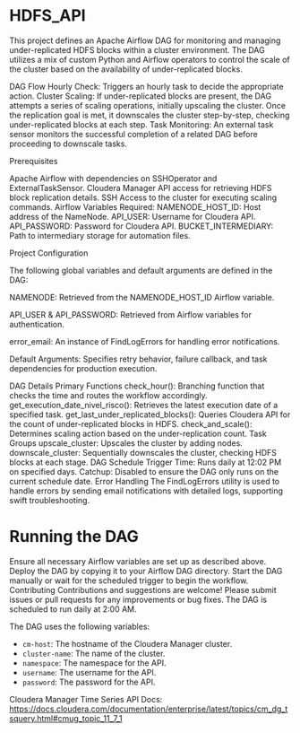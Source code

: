 # HDFS_API

This project defines an Apache Airflow DAG for monitoring and managing under-replicated HDFS blocks within a cluster environment. The DAG utilizes a mix of custom Python and Airflow operators to control the scale of the cluster based on the availability of under-replicated blocks.

DAG Flow
Hourly Check: Triggers an hourly task to decide the appropriate action.
Cluster Scaling:
If under-replicated blocks are present, the DAG attempts a series of scaling operations, initially upscaling the cluster.
Once the replication goal is met, it downscales the cluster step-by-step, checking under-replicated blocks at each step.
Task Monitoring: An external task sensor monitors the successful completion of a related DAG before proceeding to downscale tasks.

Prerequisites

Apache Airflow with dependencies on SSHOperator and ExternalTaskSensor.
Cloudera Manager API access for retrieving HDFS block replication details.
SSH Access to the cluster for executing scaling commands.
Airflow Variables Required:
NAMENODE_HOST_ID: Host address of the NameNode.
API_USER: Username for Cloudera API.
API_PASSWORD: Password for Cloudera API.
BUCKET_INTERMEDIARY: Path to intermediary storage for automation files.

Project Configuration

The following global variables and default arguments are defined in the DAG:

NAMENODE: Retrieved from the NAMENODE_HOST_ID Airflow variable. 

API_USER & API_PASSWORD: Retrieved from Airflow variables for authentication.

error_email: An instance of FindLogErrors for handling error notifications.

Default Arguments: Specifies retry behavior, failure callback, and task dependencies for production execution.

DAG Details
Primary Functions
check_hour(): Branching function that checks the time and routes the workflow accordingly.
get_execution_date_nivel_risco(): Retrieves the latest execution date of a specified task.
get_last_under_replicated_blocks(): Queries Cloudera API for the count of under-replicated blocks in HDFS.
check_and_scale(): Determines scaling action based on the under-replication count.
Task Groups
upscale_cluster: Upscales the cluster by adding nodes.
downscale_cluster: Sequentially downscales the cluster, checking HDFS blocks at each stage.
DAG Schedule
Trigger Time: Runs daily at 12:02 PM on specified days.
Catchup: Disabled to ensure the DAG only runs on the current schedule date.
Error Handling
The FindLogErrors utility is used to handle errors by sending email notifications with detailed logs, supporting swift troubleshooting.

# Running the DAG
Ensure all necessary Airflow variables are set up as described above.
Deploy the DAG by copying it to your Airflow DAG directory.
Start the DAG manually or wait for the scheduled trigger to begin the workflow.
Contributing
Contributions and suggestions are welcome! Please submit issues or pull requests for any improvements or bug fixes.
The DAG is scheduled to run daily at 2:00 AM.

The DAG uses the following variables:
- `cm-host`: The hostname of the Cloudera Manager cluster.
- `cluster-name`: The name of the cluster.
- `namespace`: The namespace for the API.
- `username`: The username for the API.
- `password`: The password for the API.

Cloudera Manager Time Series API Docs: https://docs.cloudera.com/documentation/enterprise/latest/topics/cm_dg_tsquery.html#cmug_topic_11_7_1
